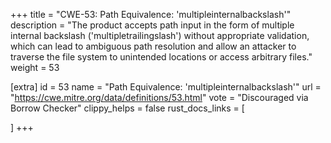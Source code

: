 +++
title = "CWE-53: Path Equivalence: 'multipleinternalbackslash'"
description	= "The product accepts path input in the form of multiple internal backslash ('multipletrailingslash') without appropriate validation, which can lead to ambiguous path resolution and allow an attacker to traverse the file system to unintended locations or access arbitrary files."
weight = 53

[extra]
id = 53
name = "Path Equivalence: 'multipleinternalbackslash'"
url = "https://cwe.mitre.org/data/definitions/53.html"
vote = "Discouraged via Borrow Checker"
clippy_helps = false
rust_docs_links = [
	
]
+++

